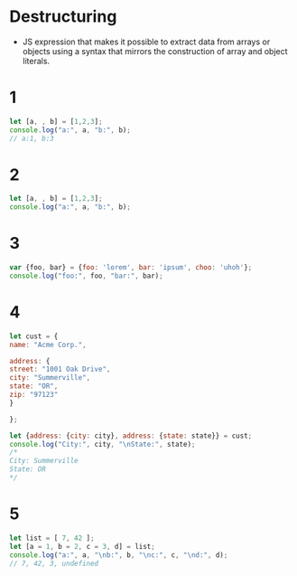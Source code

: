 # Destructuring
* JS expression that makes it possible to extract data from arrays or objects using a syntax that mirrors the construction of array and object literals.

# 1
```javascript
let [a, , b] = [1,2,3];
console.log("a:", a, "b:", b);
// a:1, b:3
```


# 2
```javascript
let [a, , b] = [1,2,3];
console.log("a:", a, "b:", b);
```

# 3
```javascript
var {foo, bar} = {foo: 'lorem', bar: 'ipsum', choo: 'uhoh'};
console.log("foo:", foo, "bar:", bar);
```


# 4
```javascript
let cust = {
name: "Acme Corp.",

address: {
street: "1001 Oak Drive",
city: "Summerville",
state: "OR",
zip: "97123"
}

};

let {address: {city: city}, address: {state: state}} = cust;
console.log("City:", city, "\nState:", state);
/*
City: Summerville 
State: OR
*/
```


# 5
```javascript
let list = [ 7, 42 ];
let [a = 1, b = 2, c = 3, d] = list;
console.log("a:", a, "\nb:", b, "\nc:", c, "\nd:", d);
// 7, 42, 3, undefined
```
